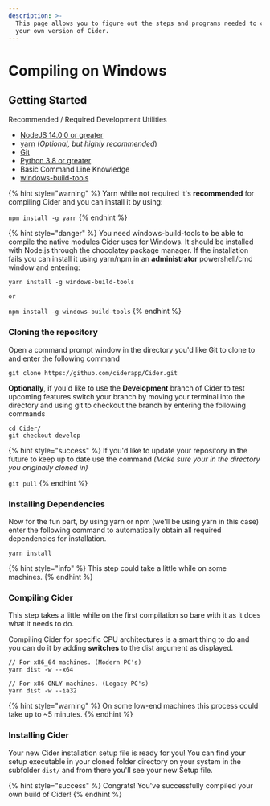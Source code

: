 ```yaml
---
description: >-
  This page allows you to figure out the steps and programs needed to compile
  your own version of Cider.
---
```


# Compiling on Windows

## Getting Started

Recommended / Required Development Utilities

* [NodeJS 14.0.0 or greater](https://nodejs.org/)
* [yarn](https://yarnpkg.com/) (_Optional, but highly recommended_)
* [Git](https://git-scm.com)
* [Python 3.8 or greater](https://www.python.org/downloads/)
* Basic Command Line Knowledge
* [windows-build-tools](https://github.com/nodejs/node-gyp#on-windows)

{% hint style="warning" %}
Yarn while not required it's **recommended** for compiling Cider and you can install it by using:

`npm install -g yarn`
{% endhint %}

{% hint style="danger" %}
You need windows-build-tools to be able to compile the native modules Cider uses for Windows. It should be installed with Node.js through the chocolatey package manager. If the installation fails you can install it using yarn/npm in an **administrator** powershell/cmd window and entering:

`yarn install -g windows-build-tools`

`or`

`npm install -g windows-build-tools`
{% endhint %}

### Cloning the repository

Open a command prompt window in the directory you'd like Git to clone to and enter the following command

```
git clone https://github.com/ciderapp/Cider.git
```

**Optionally**, if you'd like to use the **Development** branch of Cider to test upcoming features switch your branch by moving your terminal into the directory and using git to checkout the branch by entering the following commands&#x20;

```
cd Cider/
git checkout develop
```

{% hint style="success" %}
If you'd like to update your repository in the future to keep up to date use the command _(Make sure your in the directory you originally cloned in)_&#x20;

`git pull`
{% endhint %}

### Installing Dependencies

Now for the fun part, by using yarn or npm (we'll be using yarn in this case) enter the following command to automatically obtain all required dependencies for installation.

```
yarn install
```

{% hint style="info" %}
This step could take a little while on some machines.
{% endhint %}

### Compiling Cider

This step takes a little while on the first compilation so bare with it as it does what it needs to do.&#x20;

Compiling Cider for specific CPU architectures is a smart thing to do and you can do it by adding **switches** to the dist argument as displayed.

```
// For x86_64 machines. (Modern PC's)
yarn dist -w --x64

// For x86 ONLY machines. (Legacy PC's)
yarn dist -w --ia32
```

{% hint style="warning" %}
On some low-end machines this process could take up to \~5 minutes.
{% endhint %}

### Installing Cider

Your new Cider installation setup file is ready for you! You can find your setup executable in your cloned folder directory on your system in the subfolder `dist/` and from there you'll see your new Setup file.

{% hint style="success" %}
Congrats! You've successfully compiled your own build of Cider!
{% endhint %}

